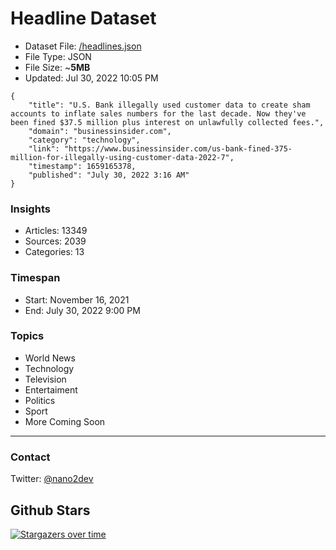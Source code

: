 # Headline Dataset

- Dataset File: [/headlines.json](https://raw.githubusercontent.com/fwd/news/master/headlines.json) 
- File Type: JSON
- File Size: ~**5MB**
- Updated: Jul 30, 2022 10:05 PM

```
{
    "title": "U.S. Bank illegally used customer data to create sham accounts to inflate sales numbers for the last decade. Now they've been fined $37.5 million plus interest on unlawfully collected fees.",
    "domain": "businessinsider.com",
    "category": "technology",
    "link": "https://www.businessinsider.com/us-bank-fined-375-million-for-illegally-using-customer-data-2022-7",
    "timestamp": 1659165378,
    "published": "July 30, 2022 3:16 AM"
}
```

### Insights

- Articles: 13349
- Sources: 2039
- Categories: 13

### Timespan

- Start: November 16, 2021
- End: July 30, 2022 9:00 PM

### Topics

- World News
- Technology
- Television
- Entertaiment
- Politics
- Sport
- More Coming Soon

---

### Contact 

Twitter: [@nano2dev](https://twitter.com/nano2dev)

## Github Stars

[![Stargazers over time](https://starchart.cc/fwd/news.svg)](https://starchart.cc/fwd/news)
	